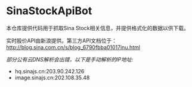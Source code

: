 # SinaStockApiBot
本仓库提供代码用于抓取Sina Stock相关信息，并提供格式化的数据以供下载。

实时股价API由新浪提供。第三方API文档位于：http://blog.sina.com.cn/s/blog_6790fbba01017inu.html

*部分公有云DNS解析会出错，以下是手动解析的IP地址:*
+ hq.sinajs.cn:203.90.242.126
+ image.sinajs.cn:202.108.35.48
